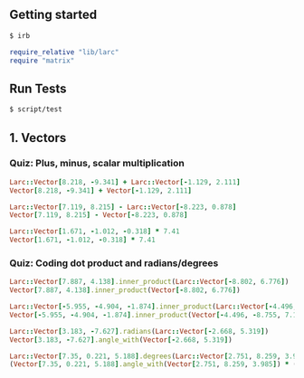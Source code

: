 ## Getting started

```bash
$ irb
```

```ruby
require_relative "lib/larc"
require "matrix"
```

## Run Tests

```bash
$ script/test
```

## 1. Vectors

### Quiz: Plus, minus, scalar multiplication

```ruby
Larc::Vector[8.218, -9.341] + Larc::Vector[-1.129, 2.111]
Vector[8.218, -9.341] + Vector[-1.129, 2.111]

Larc::Vector[7.119, 8.215] - Larc::Vector[-8.223, 0.878]
Vector[7.119, 8.215] - Vector[-8.223, 0.878]

Larc::Vector[1.671, -1.012, -0.318] * 7.41
Vector[1.671, -1.012, -0.318] * 7.41
```

### Quiz: Coding dot product and radians/degrees

```ruby
Larc::Vector[7.887, 4.138].inner_product(Larc::Vector[-8.802, 6.776])
Vector[7.887, 4.138].inner_product(Vector[-8.802, 6.776])

Larc::Vector[-5.955, -4.904, -1.874].inner_product(Larc::Vector[-4.496, -8.755, 7.103])
Vector[-5.955, -4.904, -1.874].inner_product(Vector[-4.496, -8.755, 7.103])

Larc::Vector[3.183, -7.627].radians(Larc::Vector[-2.668, 5.319])
Vector[3.183, -7.627].angle_with(Vector[-2.668, 5.319])

Larc::Vector[7.35, 0.221, 5.188].degrees(Larc::Vector[2.751, 8.259, 3.985])
(Vector[7.35, 0.221, 5.188].angle_with(Vector[2.751, 8.259, 3.985]) * (180 / Math::PI)).round(3)
```
